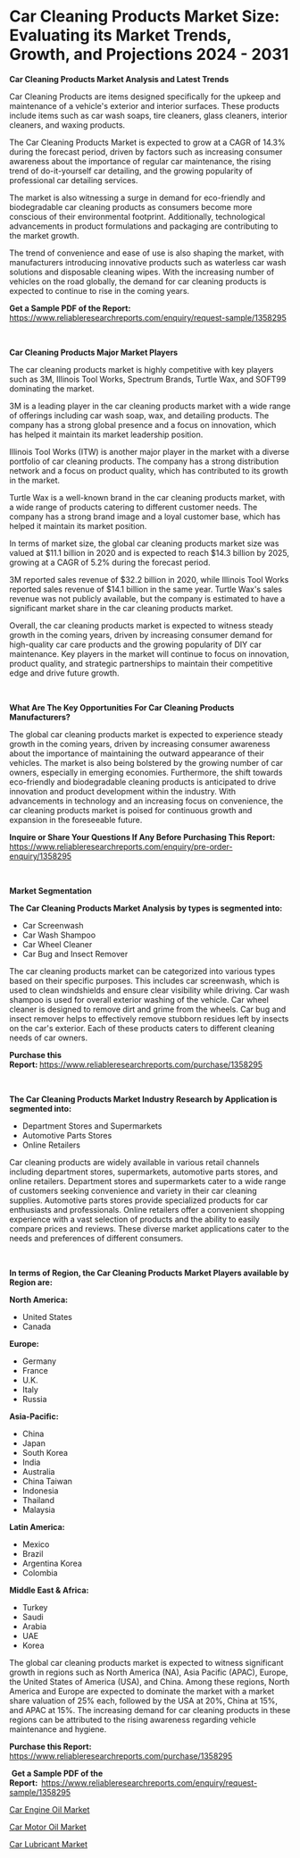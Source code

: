 <p><h1>Car Cleaning Products Market Size: Evaluating its Market Trends, Growth, and Projections 2024 - 2031</h1></p><p><strong>Car Cleaning Products Market Analysis and Latest Trends</strong></p>
<p><p>Car Cleaning Products are items designed specifically for the upkeep and maintenance of a vehicle's exterior and interior surfaces. These products include items such as car wash soaps, tire cleaners, glass cleaners, interior cleaners, and waxing products.</p><p>The Car Cleaning Products Market is expected to grow at a CAGR of 14.3% during the forecast period, driven by factors such as increasing consumer awareness about the importance of regular car maintenance, the rising trend of do-it-yourself car detailing, and the growing popularity of professional car detailing services.</p><p>The market is also witnessing a surge in demand for eco-friendly and biodegradable car cleaning products as consumers become more conscious of their environmental footprint. Additionally, technological advancements in product formulations and packaging are contributing to the market growth.</p><p>The trend of convenience and ease of use is also shaping the market, with manufacturers introducing innovative products such as waterless car wash solutions and disposable cleaning wipes. With the increasing number of vehicles on the road globally, the demand for car cleaning products is expected to continue to rise in the coming years.</p></p>
<p><strong>Get a Sample PDF of the Report:&nbsp;</strong> <a href="https://www.reliableresearchreports.com/enquiry/request-sample/1358295">https://www.reliableresearchreports.com/enquiry/request-sample/1358295</a></p>
<p>&nbsp;</p>
<p><strong>Car Cleaning Products Major Market Players</strong></p>
<p><p>The car cleaning products market is highly competitive with key players such as 3M, Illinois Tool Works, Spectrum Brands, Turtle Wax, and SOFT99 dominating the market. </p><p>3M is a leading player in the car cleaning products market with a wide range of offerings including car wash soap, wax, and detailing products. The company has a strong global presence and a focus on innovation, which has helped it maintain its market leadership position.</p><p>Illinois Tool Works (ITW) is another major player in the market with a diverse portfolio of car cleaning products. The company has a strong distribution network and a focus on product quality, which has contributed to its growth in the market.</p><p>Turtle Wax is a well-known brand in the car cleaning products market, with a wide range of products catering to different customer needs. The company has a strong brand image and a loyal customer base, which has helped it maintain its market position.</p><p>In terms of market size, the global car cleaning products market size was valued at $11.1 billion in 2020 and is expected to reach $14.3 billion by 2025, growing at a CAGR of 5.2% during the forecast period.</p><p>3M reported sales revenue of $32.2 billion in 2020, while Illinois Tool Works reported sales revenue of $14.1 billion in the same year. Turtle Wax's sales revenue was not publicly available, but the company is estimated to have a significant market share in the car cleaning products market.</p><p>Overall, the car cleaning products market is expected to witness steady growth in the coming years, driven by increasing consumer demand for high-quality car care products and the growing popularity of DIY car maintenance. Key players in the market will continue to focus on innovation, product quality, and strategic partnerships to maintain their competitive edge and drive future growth.</p></p>
<p>&nbsp;</p>
<p><strong>What Are The Key Opportunities For Car Cleaning Products Manufacturers?</strong></p>
<p><p>The global car cleaning products market is expected to experience steady growth in the coming years, driven by increasing consumer awareness about the importance of maintaining the outward appearance of their vehicles. The market is also being bolstered by the growing number of car owners, especially in emerging economies. Furthermore, the shift towards eco-friendly and biodegradable cleaning products is anticipated to drive innovation and product development within the industry. With advancements in technology and an increasing focus on convenience, the car cleaning products market is poised for continuous growth and expansion in the foreseeable future.</p></p>
<p><strong>Inquire or Share Your Questions If Any Before Purchasing This Report:</strong> <a href="https://www.reliableresearchreports.com/enquiry/pre-order-enquiry/1358295">https://www.reliableresearchreports.com/enquiry/pre-order-enquiry/1358295</a></p>
<p>&nbsp;</p>
<p><strong>Market Segmentation</strong></p>
<p><strong>The Car Cleaning Products Market Analysis by types is segmented into:</strong></p>
<p><ul><li>Car Screenwash</li><li>Car Wash Shampoo</li><li>Car Wheel Cleaner</li><li>Car Bug and Insect Remover</li></ul></p>
<p><p>The car cleaning products market can be categorized into various types based on their specific purposes. This includes car screenwash, which is used to clean windshields and ensure clear visibility while driving. Car wash shampoo is used for overall exterior washing of the vehicle. Car wheel cleaner is designed to remove dirt and grime from the wheels. Car bug and insect remover helps to effectively remove stubborn residues left by insects on the car's exterior. Each of these products caters to different cleaning needs of car owners.</p></p>
<p><strong>Purchase this Report:&nbsp;</strong><a href="https://www.reliableresearchreports.com/purchase/1358295">https://www.reliableresearchreports.com/purchase/1358295</a></p>
<p>&nbsp;</p>
<p><strong>The Car Cleaning Products Market Industry Research by Application is segmented into:</strong></p>
<p><ul><li>Department Stores and Supermarkets</li><li>Automotive Parts Stores</li><li>Online Retailers</li></ul></p>
<p><p>Car cleaning products are widely available in various retail channels including department stores, supermarkets, automotive parts stores, and online retailers. Department stores and supermarkets cater to a wide range of customers seeking convenience and variety in their car cleaning supplies. Automotive parts stores provide specialized products for car enthusiasts and professionals. Online retailers offer a convenient shopping experience with a vast selection of products and the ability to easily compare prices and reviews. These diverse market applications cater to the needs and preferences of different consumers.</p></p>
<p>&nbsp;</p>
<p><strong>In terms of Region, the Car Cleaning Products Market Players available by Region are:</strong></p>
<p>
    <p> <strong> North America: </strong>
        <ul>
            <li>United States</li>
            <li>Canada</li>
        </ul>
        </p> 
    <p> <strong> Europe: </strong>
        <ul>
            <li>Germany</li>
            <li>France</li>
            <li>U.K.</li>
            <li>Italy</li>
            <li>Russia</li>
        </ul>
        </p> 
    <p> <strong> Asia-Pacific: </strong>
        <ul>
            <li>China</li>
            <li>Japan</li>
            <li>South Korea</li>
            <li>India</li>
            <li>Australia</li>
            <li>China Taiwan</li>
            <li>Indonesia</li>
            <li>Thailand</li>
            <li>Malaysia</li>
        </ul>
        </p> 
    <p> <strong> Latin America: </strong>
        <ul>
            <li>Mexico</li>
            <li>Brazil</li>
            <li>Argentina Korea</li>
            <li>Colombia</li>
        </ul>
        </p> 
    <p> <strong> Middle East & Africa: </strong>
        <ul>
            <li>Turkey</li>
            <li>Saudi</li>
            <li>Arabia</li>
            <li>UAE</li>
            <li>Korea</li>
        </ul>
    </p>
    </p>
<p><p>The global car cleaning products market is expected to witness significant growth in regions such as North America (NA), Asia Pacific (APAC), Europe, the United States of America (USA), and China. Among these regions, North America and Europe are expected to dominate the market with a market share valuation of 25% each, followed by the USA at 20%, China at 15%, and APAC at 15%. The increasing demand for car cleaning products in these regions can be attributed to the rising awareness regarding vehicle maintenance and hygiene.</p></p>
<p><strong>Purchase this Report: </strong><a href="https://www.reliableresearchreports.com/purchase/1358295">https://www.reliableresearchreports.com/purchase/1358295</a></p>
<p>&nbsp;<strong>Get a Sample PDF of the Report:&nbsp;&nbsp;</strong><a href="https://www.reliableresearchreports.com/enquiry/request-sample/1358295">https://www.reliableresearchreports.com/enquiry/request-sample/1358295</a></p>
<p><strong></strong></p>
<p><p><a href="https://github.com/globismark/Market-Research-Report-List-2/blob/main/car-engine-oil-market.md">Car Engine Oil Market</a></p><p><a href="https://github.com/bobicer/Market-Research-Report-List-2/blob/main/car-motor-oil-market.md">Car Motor Oil Market</a></p><p><a href="https://github.com/timeliteaut/Market-Research-Report-List-1/blob/main/car-lubricant-market.md">Car Lubricant Market</a></p></p>
